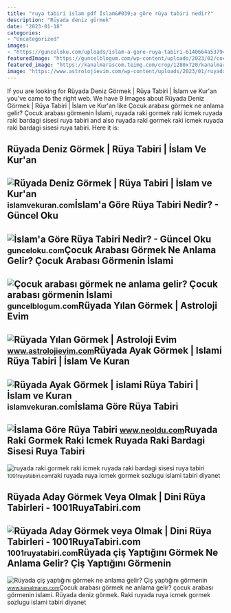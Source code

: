 ```yaml
---
title: "ruya tabiri islam pdf İslam&#039;a göre rüya tabiri nedir?"
description: "Rüyada deniz görmek"
date: "2023-01-18"
categories:
- "Uncategorized"
images:
- "https://gunceloku.com/uploads/islam-a-gore-ruya-tabiri-6140664a53794.jpg"
featuredImage: "https://guncelblogum.com/wp-content/uploads/2023/02/cocuk-arabasi-gormek-ne-anlama-gelir-cocuk-arabasi-gormenin-islami-ruya-tabiri-1024x576.jpg"
featured_image: "https://kanalmarascom.teimg.com/crop/1280x720/kanalmaras-com/uploads/2022/01/ruyada-cis-yaptigini-gormek-ne-anlama-gelir-cis-yaptigini-gormenin-islami-ruya-tabiri.jpg"
image: "https://www.astrolojievim.com/wp-content/uploads/2023/01/ruyada_yilan_gormek_islami_ruya_tabiri_astroloji_evim-800x430.jpg"
---
```


If you are looking for Rüyada Deniz Görmek | Rüya Tabiri | İslam ve Kur'an you've came to the right web. We have 9 Images about Rüyada Deniz Görmek | Rüya Tabiri | İslam ve Kur'an like Çocuk arabası görmek ne anlama gelir? Çocuk arabası görmenin İslami, ruyada raki gormek raki icmek ruyada raki bardagi sisesi ruya tabiri and also ruyada raki gormek raki icmek ruyada raki bardagi sisesi ruya tabiri. Here it is:

Rüyada Deniz Görmek | Rüya Tabiri | İslam Ve Kur'an
---------------------------------------------------

 ![Rüyada Deniz Görmek | Rüya Tabiri | İslam ve Kur'an](https://islamvekuran.com/wp-content/uploads/2022/05/Ruyada-Deniz-Gormek-Ruya-Tabiri.png) <small>islamvekuran.com</small>İslam'a Göre Rüya Tabiri Nedir? - Güncel Oku
--------------------------------------------

 ![İslam'a Göre Rüya Tabiri Nedir? - Güncel Oku](https://gunceloku.com/uploads/islam-a-gore-ruya-tabiri-6140664a53794.jpg) <small>gunceloku.com</small>Çocuk Arabası Görmek Ne Anlama Gelir? Çocuk Arabası Görmenin İslami
-------------------------------------------------------------------

 ![Çocuk arabası görmek ne anlama gelir? Çocuk arabası görmenin İslami](https://guncelblogum.com/wp-content/uploads/2023/02/cocuk-arabasi-gormek-ne-anlama-gelir-cocuk-arabasi-gormenin-islami-ruya-tabiri-1024x576.jpg) <small>guncelblogum.com</small>Rüyada Yılan Görmek | Astroloji Evim
------------------------------------

 ![Rüyada Yılan Görmek | Astroloji Evim](https://www.astrolojievim.com/wp-content/uploads/2023/01/ruyada_yilan_gormek_islami_ruya_tabiri_astroloji_evim-800x430.jpg) <small>www.astrolojievim.com</small>Rüyada Ayak Görmek | Islami Rüya Tabiri | İslam Ve Kuran
--------------------------------------------------------

 ![Rüyada Ayak Görmek | islami Rüya Tabiri | İslam ve Kuran](https://islamvekuran.com/wp-content/uploads/2022/04/Ruyada-Ayak-Gormek-islami-Ruya-Tabiri.png) <small>islamvekuran.com</small>İslama Göre Rüya Tabiri
-----------------------

 ![İslama Göre Rüya Tabiri](https://www.neoldu.com/d/other/islamda-ruya-tabiri.jpg) <small>www.neoldu.com</small>Ruyada Raki Gormek Raki Icmek Ruyada Raki Bardagi Sisesi Ruya Tabiri
--------------------------------------------------------------------

 ![ruyada raki gormek raki icmek ruyada raki bardagi sisesi ruya tabiri](https://1001ruyatabiri.com/wp-content/uploads/2017/11/ruyada-raki-gormek-raki-icmek-ruyada-raki-bardagi-sisesi-ruya-tabiri-1001ruyatabiri-diyanet-islami-ruya-sozlugu.JPG-768x484.jpg) <small>1001ruyatabiri.com</small>raki ruyada ruya icmek gormek sozlugu islami tabiri diyanet

Rüyada Aday Görmek Veya Olmak | Dini Rüya Tabirleri - 1001RuyaTabiri.com
------------------------------------------------------------------------

 ![Rüyada Aday Görmek veya Olmak | Dini Rüya Tabirleri - 1001RuyaTabiri.com](https://1001ruyatabiri.com/wp-content/uploads/2018/02/ruyada-aday-gormek-ruyada-aday-olmak-ruyada-baskan-adayi-olmak-diyanet-ruya-tabiri-islami-ruya-tabiri-768x511.jpg) <small>1001ruyatabiri.com</small>Rüyada çiş Yaptığını Görmek Ne Anlama Gelir? Çiş Yaptığını Görmenin
-------------------------------------------------------------------

 ![Rüyada çiş yaptığını görmek ne anlama gelir? Çiş yaptığını görmenin](https://kanalmarascom.teimg.com/crop/1280x720/kanalmaras-com/uploads/2022/01/ruyada-cis-yaptigini-gormek-ne-anlama-gelir-cis-yaptigini-gormenin-islami-ruya-tabiri.jpg) <small>www.kanalmaras.com</small>Çocuk arabası görmek ne anlama gelir? çocuk arabası görmenin i̇slami. Rüyada deniz görmek. Raki ruyada ruya icmek gormek sozlugu islami tabiri diyanet

